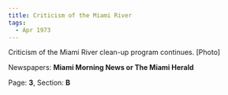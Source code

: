 ```yaml
---  
title: Criticism of the Miami River  
tags:  
  - Apr 1973  
---  
```

  
Criticism of the Miami River clean-up program continues. [Photo]  
  
Newspapers: **Miami Morning News or The Miami Herald**  
  
Page: **3**, Section: **B** 
